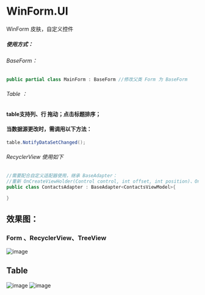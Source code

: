 # WinForm.UI
WinForm 皮肤，自定义控件
##### 使用方式：
###### BaseForm：
```C#
public partial class MainForm : BaseForm //修改父类 Form 为 BaseForm
```
###### Table ：
#### table支持列、行 拖动；点击标题排序；
#### 当数据源更改时，需调用以下方法：
```C#
table.NotifyDataSetChanged();
```
###### RecyclerView 使用如下
```C#
//需要配合自定义适配器使用，继承 BaseAdapter：
//重新 OnCreateViewHolder(Control control, int offset, int position)、OnDrawItem(Graphics g, ViewHolder viewHolder, int position)
public class ContactsAdapter : BaseAdapter<ContactsViewModel>{
  
}
```

## 效果图：
### Form 、RecyclerView、TreeView
![image](https://github.com/YuanJianTing/WinForm.UI/blob/master/screenshot/20201014182209.png)

## Table
![image](https://github.com/YuanJianTing/WinForm.UI/blob/master/screenshot/20201014182243.png)
![image](https://github.com/YuanJianTing/WinForm.UI/blob/master/screenshot/20201014182258.png)
